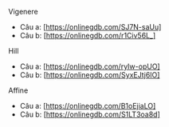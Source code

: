 Vigenere
- Câu a: [https://onlinegdb.com/SJ7N-saUu]
- Câu b: [https://onlinegdb.com/r1Civ56L_]

Hill
- Câu a: [https://onlinegdb.com/ryIw-opUO]
- Câu b: [https://onlinegdb.com/SyxEJtj6IO]

Affine
- Câu a: [https://onlinegdb.com/B1oEjiaLO]
- Câu b: [https://onlinegdb.com/S1LT3oa8d]
